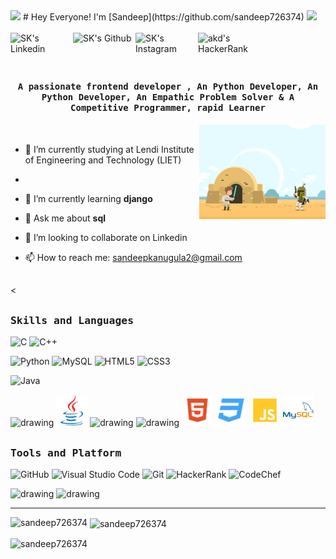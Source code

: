 <img src="https://www.google.com/url?sa=i&url=https%3A%2F%2Fgithub.com%2FCyarein1&psig=AOvVaw3FGqHkqjeedj5M5QYQspv-&ust=1722532054301000&source=images&cd=vfe&opi=89978449&ved=0CBAQjRxqFwoTCJCVmavi0YcDFQAAAAAdAAAAABAX">
# Hey Everyone! I'm [Sandeep](https://github.com/sandeep726374) <img src="https://github.com/himanshusharma89/himanshusharma89/blob/master/Hi.gif" width="25px">
<br><br>

<a href="https://www.linkedin.com/in/sandeep-kanugula/">
  <img align="left" alt="SK's Linkedin" width="100px" src="https://img.shields.io/badge/Linkedin-0A66C2?style=for-the-badge&logo=Linkedin&logoColor=white" />
</a>
<a href="https://github.com/sandeep726374">
  <img align="left" alt="SK's Github" width="100px" src="https://img.shields.io/badge/Github-181717?style=for-the-badge&logo=Github&logoColor=white" />
</a>
<a href="https://www.instagram.com/yours_sanjuu/">
  <img align="left" alt="SK's Instagram" width="100px" src="https://img.shields.io/badge/Instagram-E4405F?style=for-the-badge&logo=instagram&logoColor=white" />
</a>
<a href="https://www.hackerrank.com/profile/sandeepkanugula2">
  <img align="left" alt="akd's HackerRank" width="100px" src="https://img.shields.io/badge/HackerRank-2EC866?style=for-the-badge&logo=HackerRank&logoColor=white" alt="HackerRank Badge" />
</a>


<br><br>


## <p align="center"><h4 align="center"><samp> A passionate frontend developer , An Python Developer, An Python Developer, An Empathic Problem Solver & A Competitive Programmer, rapid Learner </samp></h4></p>

<div>
<img align="right" src="https://github.com/amandewatnitrr/amandewatnitrr/blob/main/terminal.gif" width="40%"/>
  <br>
  
- 🔭 I’m currently studying at Lendi Institute of Engineering and Technology (LIET)
- 
- 🌱 I’m currently learning **django**

- 💬 Ask me about **sql**
- 👯 I’m looking to collaborate on Linkedin
- 📫 How to reach me: sandeepkanugula2@gmail.com
  <br>
</div>

##

<div>
<

##
<h3><b><samp>Skills and Languages</samp></b></h3>

![C](https://img.shields.io/badge/C-27338e?style=flat-square&logo=c&logoColor=white)
![C++](https://img.shields.io/badge/C++-00599C?style=flat-square&logo=c%2B%2B&logoColor=white)

![Python](https://img.shields.io/badge/Python-3776AB?style=flat-square&logo=Python&logoColor=white)
![MySQL](https://img.shields.io/badge/MySQL-4479A1?style=flat-square&logo=MySQL&logoColor=white)
![HTML5](https://img.shields.io/badge/HTML5-E34F26?style=flat-square&logo=HTML5&logoColor=white)
![CSS3](https://img.shields.io/badge/CSS3-1572B6?style=flat-square&logo=CSS3&logoColor=white)

![Java](https://img.shields.io/badge/Java-013243?style=flat-square&logo=Java&logoColor=white)

<span>
<img src="https://github.com/amandewatnitrr/amandewatnitrr/blob/main/imgs/c.svg" alt="drawing" width="50"/>
<img src="https://raw.githubusercontent.com/devicons/devicon/master/icons/java/java-original.svg" alt="java" width="50"/>
<img src="https://github.com/amandewatnitrr/amandewatnitrr/blob/main/imgs/python-5.svg" alt="drawing" width="50"/>
<img src="https://github.com/amandewatnitrr/amandewatnitrr/blob/main/imgs/mysql-6.svg" alt="drawing" width="50"/>
<img src="https://github.com/amandewatnitrr/amandewatnitrr/blob/main/imgs/html.svg" alt="drawing" width="50"/>
<img src="https://github.com/amandewatnitrr/amandewatnitrr/blob/main/imgs/css.svg" alt="drawing" width="50"/>
<img src="https://github.com/amandewatnitrr/amandewatnitrr/blob/main/imgs/javascript.svg" alt="drawing" width="50"/>
<img src="https://raw.githubusercontent.com/devicons/devicon/master/icons/mysql/mysql-original-wordmark.svg" alt="mysql" width="50"/>

  </span>
    
##
<h3><b><samp>Tools and Platform</samp></b></h3>


![GitHub](https://img.shields.io/badge/GitHub-181717?style=flat-square&logo=github)
![Visual Studio Code](https://img.shields.io/badge/Visual_Studio_Code-007ACC?style=flat-square&logo=Visual-Studio-Code&logoColor=white)
![Git](https://img.shields.io/badge/Git-F05032?style=flat-square&logo=Git&logoColor=white)
![HackerRank](https://img.shields.io/badge/HackerRank-107C10?style=flat-square&logo=HackerRank&logoColor=black)
![CodeChef](https://img.shields.io/badge/CodeChef-5B4638?style=flat-square&logo=CodeChef&logoColor=white)
  
<span>

<img src="https://github.com/amandewatnitrr/amandewatnitrr/blob/main/imgs/hackerrank.svg" alt="drawing" width="50"/>
<img src="https://github.com/amandewatnitrr/amandewatnitrr/blob/main/imgs/visual-studio-code.svg" alt="drawing" width="40"/>

</span>
<hr> 
  

<p><img align="left" src="https://github-readme-stats.vercel.app/api/top-langs?username=sandeep726374&show_icons=true&locale=en&layout=compact" alt="sandeep726374" /></p>

<p>&nbsp;<img align="center" src="https://github-readme-stats.vercel.app/api?username=sandeep726374&show_icons=true&locale=en" alt="sandeep726374" /></p>

<p><img align="center" src="https://github-readme-streak-stats.herokuapp.com/?user=sandeep726374&" alt="sandeep726374" /></p>

  
